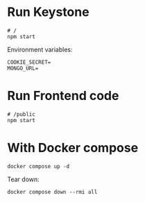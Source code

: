 # Run Keystone

```
# /
npm start
```

Environment variables:

```
COOKIE_SECRET=
MONGO_URL=
```

# Run Frontend code

```
# /public
npm start
```

# With Docker compose

```
docker compose up -d
```

Tear down:

```
docker compose down --rmi all
```
